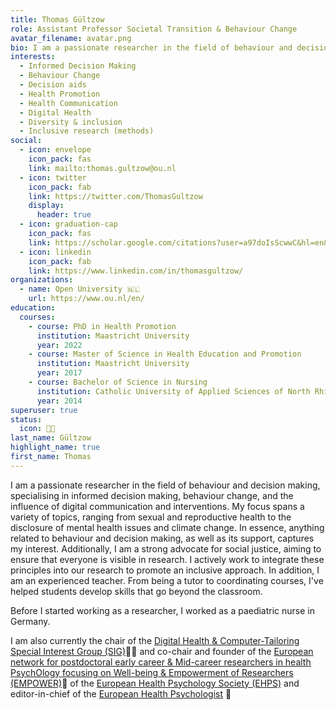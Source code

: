 ```yaml
---
title: Thomas Gültzow
role: Assistant Professor Societal Transition & Behaviour Change
avatar_filename: avatar.png
bio: I am a passionate researcher in the field of behaviour and decision making, specialising in informed decision making, behaviour change, and the influence of digital communication and interventions.
interests:
  - Informed Decision Making
  - Behaviour Change
  - Decision aids
  - Health Promotion
  - Health Communication
  - Digital Health
  - Diversity & inclusion
  - Inclusive research (methods)
social:
  - icon: envelope
    icon_pack: fas
    link: mailto:thomas.gultzow@ou.nl
  - icon: twitter
    icon_pack: fab
    link: https://twitter.com/ThomasGultzow
    display:
      header: true
  - icon: graduation-cap
    icon_pack: fas
    link: https://scholar.google.com/citations?user=a97doIsScwwC&hl=en&oi=ao
  - icon: linkedin
    icon_pack: fab
    link: https://www.linkedin.com/in/thomasgultzow/
organizations:
  - name: Open University 🇳🇱
    url: https://www.ou.nl/en/
education:
  courses:
    - course: PhD in Health Promotion
      institution: Maastricht University
      year: 2022
    - course: Master of Science in Health Education and Promotion
      institution: Maastricht University
      year: 2017
    - course: Bachelor of Science in Nursing
      institution: Catholic University of Applied Sciences of North Rhine-Westphalia
      year: 2014
superuser: true
status:
  icon: 👨‍💻
last_name: Gültzow
highlight_name: true
first_name: Thomas
---
```


I am a passionate researcher in the field of behaviour and decision making, specialising in informed decision making, behaviour change, and the influence of digital communication and interventions. My focus spans a variety of topics, ranging from sexual and reproductive health to the disclosure of mental health issues and climate change. In essence, anything related to behaviour and decision making, as well as its support, captures my interest. Additionally, I am a strong advocate for social justice, aiming to ensure that everyone is visible in research. I actively work to integrate these principles into our research to promote an inclusive approach. In addition, I am an experienced teacher. From being a tutor to coordinating courses, I've helped students develop skills that go beyond the classroom.

Before I started working as a researcher, I worked as a paediatric nurse in Germany.

I am also currently the chair of the [Digital Health & Computer-Tailoring Special Interest Group (SIG)](https://ehps.net/digital-health-and-computer-tailoring/)👨‍💻 and co-chair and founder of the [European network for postdoctoral early career & Mid-career researchers in health PsychOlogy focusing on Well-being & Empowerment of Researchers (EMPOWER)]([https://ehps.net/digital-health-and-computer-tailoring/](https://ehps.net/about-empower/))💪 of the [European Health Psychology Society (EHPS)](https://ehps.net/) and editor-in-chief of the [European Health Psychologist](https://www.ehps.net/ehp/index.php/contents/index) 📰
